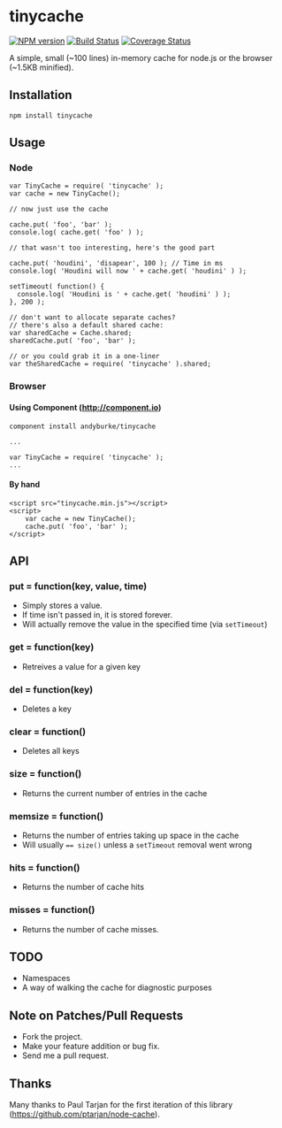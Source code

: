 # tinycache
[![NPM version](https://badge.fury.io/js/tinycache.png)](http://badge.fury.io/js/tinycache)
[![Build Status](https://travis-ci.org/naturalatlas/tinycache.png?branch=master)](https://travis-ci.org/naturalatlas/tinycache)
[![Coverage Status](https://coveralls.io/repos/naturalatlas/tinycache/badge.png)](https://coveralls.io/r/naturalatlas/tinycache)

A simple, small (~100 lines) in-memory cache for node.js or the browser (~1.5KB minified).

## Installation

    npm install tinycache

## Usage

### Node

    var TinyCache = require( 'tinycache' );
    var cache = new TinyCache();

    // now just use the cache

    cache.put( 'foo', 'bar' );
    console.log( cache.get( 'foo' ) );

    // that wasn't too interesting, here's the good part

    cache.put( 'houdini', 'disapear', 100 ); // Time in ms
    console.log( 'Houdini will now ' + cache.get( 'houdini' ) );

    setTimeout( function() {
      console.log( 'Houdini is ' + cache.get( 'houdini' ) );
    }, 200 );
    
    // don't want to allocate separate caches?
    // there's also a default shared cache:
    var sharedCache = Cache.shared;
    sharedCache.put( 'foo', 'bar' );

    // or you could grab it in a one-liner
    var theSharedCache = require( 'tinycache' ).shared;

### Browser

#### Using Component (http://component.io)

    component install andyburke/tinycache
    
    ...
    
    var TinyCache = require( 'tinycache' );
    ...
    
#### By hand

    <script src="tinycache.min.js"></script>
    <script>
        var cache = new TinyCache();
        cache.put( 'foo', 'bar' );
    </script>

## API

### put = function(key, value, time)

* Simply stores a value. 
* If time isn't passed in, it is stored forever.
* Will actually remove the value in the specified time (via `setTimeout`)

### get = function(key)

* Retreives a value for a given key

### del = function(key)

* Deletes a key

### clear = function()

* Deletes all keys

### size = function()

* Returns the current number of entries in the cache

### memsize = function()

* Returns the number of entries taking up space in the cache
* Will usually `== size()` unless a `setTimeout` removal went wrong

### hits = function()

* Returns the number of cache hits

### misses = function()

* Returns the number of cache misses.

## TODO

* Namespaces
* A way of walking the cache for diagnostic purposes

## Note on Patches/Pull Requests
 
* Fork the project.
* Make your feature addition or bug fix.
* Send me a pull request.

## Thanks

Many thanks to Paul Tarjan for the first iteration of this library (https://github.com/ptarjan/node-cache).